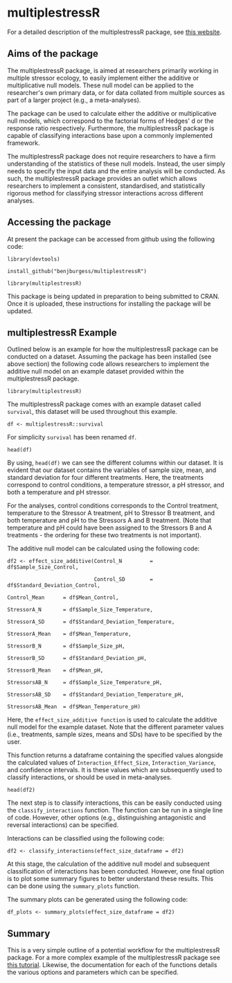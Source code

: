 # multiplestressR

For a detailed description of the multiplestressR package, see [this website](https://benjburgess.github.io/multiplestressR/).

## Aims of the package

The multiplestressR package, is aimed at researchers primarily working in multiple stressor ecology, to easily implement either the additive or multiplicative null models. These null model can be applied to the researcher's own primary data, or for data collated from multiple sources as part of a larger project (e.g., a meta-analyses). 

The package can be used to calculate either the additive or multiplicative null models, which correspond to the factorial forms of Hedges' d or the response ratio respectively. Furthermore, the multiplestressR package is capable of classifying interactions base upon a commonly implemented framework.

The multiplestressR package does not require researchers to have a firm understanding of the statistics of these null models. Instead, the user simply needs to specify the input data and the entire analysis will be conducted. As such, the multiplestressR package provides an outlet which allows researchers to implement a consistent, standardised, and statistically rigorous method for classifying stressor interactions across different analyses.

## Accessing the package

At present the package can be accessed from github using the following code:

`
library(devtools)
`

`
install_github("benjburgess/multiplestressR")
`

`
library(multiplestressR)
`

This package is being updated in preparation to being submitted to CRAN. Once it is uploaded, these instructions for installing the package will be updated.


## multiplestressR Example

Outlined below is an example for how the multiplestressR package can be conducted on a dataset. Assuming the package has been installed (see above section) the following code allows researchers to implement the additive null model on an example dataset provided within the multiplestressR package.

`
library(multiplestressR)
`

The multiplestressR package comes with an example dataset called `survival`, this dataset will be used throughout this example.

`
df <- multiplestressR::survival
`

For simplicity `survival` has been renamed `df`.

`
head(df)
`

By using, `head(df)` we can see the different columns within our dataset. It is evident that our dataset contains the variables of sample size, mean, and standard deviation for four different treatments. Here, the treatments correspond to control conditions, a temperature stressor, a pH stressor, and both a temperature and pH stressor.

For the analyses, control conditions corresponds to the Control treatment, temperature to the Stressor A treatment, pH to Stressor B treatment, and both temperature and pH to the Stressors A and B treatment. (Note that temperature and pH could have been assigned to the Stressors B and A treatments - the ordering for these two treatments is not important).

The additive null model can be calculated using the following code:

`
df2 <- effect_size_additive(Control_N         = df$Sample_Size_Control,
`

`                            
Control_SD        = df$Standard_Deviation_Control,
`

`
Control_Mean      = df$Mean_Control,
`

`
StressorA_N       = df$Sample_Size_Temperature,
`

`
StressorA_SD      = df$Standard_Deviation_Temperature,
`

`
StressorA_Mean    = df$Mean_Temperature,
`

`
StressorB_N       = df$Sample_Size_pH,
`

`
StressorB_SD      = df$Standard_Deviation_pH,
`

`
StressorB_Mean    = df$Mean_pH,
`

`
StressorsAB_N     = df$Sample_Size_Temperature_pH,
`

`
StressorsAB_SD    = df$Standard_Deviation_Temperature_pH,
`

`
StressorsAB_Mean  = df$Mean_Temperature_pH)
`

Here, the `effect_size_additive function` is used to calculate the additive null model for the example dataset. Note that the different parameter values (i.e., treatments, sample sizes, means and SDs) have to be specified by the user. 

This function returns a dataframe containing the specified values alongside the calculated values of `Interaction_Effect_Size`, `Interaction_Variance`, and confidence intervals. It is these values which are subsequently used to classify interactions, or should be used in meta-analyses.

`head(df2)`


The next step is to classify interactions, this can be easily conducted using the `classify_interactions` function. The function can be run in a single line of code. However, other options (e.g., distinguishing antagonistic and reversal interactions) can be specified.

Interactions can be classified using the following code:

`df2 <- classify_interactions(effect_size_dataframe = df2)`


At this stage, the calculation of the additive null model and subsequent classification of interactions has been conducted. However, one final option is to plot some summary figures to better understand these results. This can be done using the `summary_plots` function.

The summary plots can be generated using the following code:

`df_plots <- summary_plots(effect_size_dataframe = df2)`


## Summary

This is a very simple outline of a potential workflow for the multiplestressR package. For a more complex example of the multiplestressR package see [this tutorial](https://benjburgess.github.io/i/multiplestressR1). Likewise, the documentation for each of the functions details the various options and parameters which can be specified.



